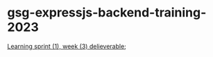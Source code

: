 # gsg-expressjs-backend-training-2023

[Learning sprint (1), week (3) delieverable](https://github.com/orjwan-alrajaby/gsg-expressjs-backend-training-2023/blob/main/learning-sprint-1/week3-task/task.md); 
